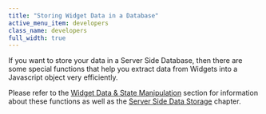 ```yaml
---
title: "Storing Widget Data in a Database"
active_menu_item: developers
class_name: developers
full_width: true
---
```



If you want to store your data in a Server Side Database, then there are some special functions that help you extract data from Widgets into a Javascript object very efficiently.

Please refer to the [Widget Data & State Manipulation](../../../client-api/widget-data-state-manipulation/index.htm) section for information about these functions as well as the [Server Side Data Storage](../../../../data-storage/server-side-data-storage/index.htm) chapter.

